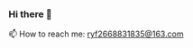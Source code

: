 ### Hi there 👋
<!--
**Blacegg/Blacegg** is a ✨ _special_ ✨ repository because its `README.md` (this file) appears on your GitHub profile.

Here are some ideas to get you started:

- 🔭 I’m currently working on ...
- 🌱 I’m currently learning ...
- 👯 I’m looking to collaborate on ...
- 🤔 I’m looking for help with ...
- 💬 Ask me about ...
📫 How to reach me: ryf2668831835@163.com
- 😄 Pronouns: ...
- ⚡ Fun fact: ...
-->
📫 How to reach me: ryf2668831835@163.com
